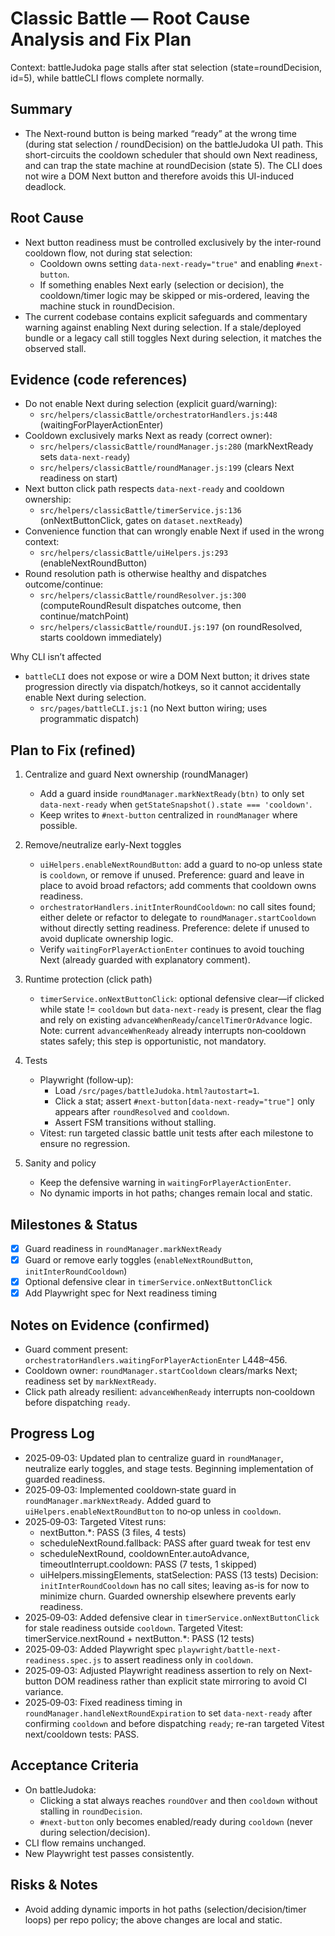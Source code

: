 # Classic Battle — Root Cause Analysis and Fix Plan

Context: battleJudoka page stalls after stat selection (state=roundDecision, id=5), while battleCLI flows complete normally.

## Summary
- The Next-round button is being marked “ready” at the wrong time (during stat selection / roundDecision) on the battleJudoka UI path. This short-circuits the cooldown scheduler that should own Next readiness, and can trap the state machine at roundDecision (state 5). The CLI does not wire a DOM Next button and therefore avoids this UI-induced deadlock.

## Root Cause
- Next button readiness must be controlled exclusively by the inter-round cooldown flow, not during stat selection:
  - Cooldown owns setting `data-next-ready="true"` and enabling `#next-button`.
  - If something enables Next early (selection or decision), the cooldown/timer logic may be skipped or mis-ordered, leaving the machine stuck in roundDecision.
- The current codebase contains explicit safeguards and commentary warning against enabling Next during selection. If a stale/deployed bundle or a legacy call still toggles Next during selection, it matches the observed stall.

## Evidence (code references)
- Do not enable Next during selection (explicit guard/warning):
  - `src/helpers/classicBattle/orchestratorHandlers.js:448` (waitingForPlayerActionEnter)
- Cooldown exclusively marks Next as ready (correct owner):
  - `src/helpers/classicBattle/roundManager.js:280` (markNextReady sets `data-next-ready`)
  - `src/helpers/classicBattle/roundManager.js:199` (clears Next readiness on start)
- Next button click path respects `data-next-ready` and cooldown ownership:
  - `src/helpers/classicBattle/timerService.js:136` (onNextButtonClick, gates on `dataset.nextReady`)
- Convenience function that can wrongly enable Next if used in the wrong context:
  - `src/helpers/classicBattle/uiHelpers.js:293` (enableNextRoundButton)
- Round resolution path is otherwise healthy and dispatches outcome/continue:
  - `src/helpers/classicBattle/roundResolver.js:300` (computeRoundResult dispatches outcome, then continue/matchPoint)
  - `src/helpers/classicBattle/roundUI.js:197` (on roundResolved, starts cooldown immediately)

Why CLI isn’t affected
- `battleCLI` does not expose or wire a DOM Next button; it drives state progression directly via dispatch/hotkeys, so it cannot accidentally enable Next during selection.
  - `src/pages/battleCLI.js:1` (no Next button wiring; uses programmatic dispatch)

## Plan to Fix (refined)
1) Centralize and guard Next ownership (roundManager)
   - Add a guard inside `roundManager.markNextReady(btn)` to only set `data-next-ready` when `getStateSnapshot().state === 'cooldown'`.
   - Keep writes to `#next-button` centralized in `roundManager` where possible.

2) Remove/neutralize early-Next toggles
   - `uiHelpers.enableNextRoundButton`: add a guard to no‑op unless state is `cooldown`, or remove if unused. Preference: guard and leave in place to avoid broad refactors; add comments that cooldown owns readiness.
   - `orchestratorHandlers.initInterRoundCooldown`: no call sites found; either delete or refactor to delegate to `roundManager.startCooldown` without directly setting readiness. Preference: delete if unused to avoid duplicate ownership logic.
   - Verify `waitingForPlayerActionEnter` continues to avoid touching Next (already guarded with explanatory comment).

3) Runtime protection (click path)
   - `timerService.onNextButtonClick`: optional defensive clear—if clicked while state != `cooldown` but `data-next-ready` is present, clear the flag and rely on existing `advanceWhenReady`/`cancelTimerOrAdvance` logic. Note: current `advanceWhenReady` already interrupts non‑cooldown states safely; this step is opportunistic, not mandatory.

4) Tests
   - Playwright (follow‑up):
     - Load `/src/pages/battleJudoka.html?autostart=1`.
     - Click a stat; assert `#next-button[data-next-ready="true"]` only appears after `roundResolved` and `cooldown`.
     - Assert FSM transitions without stalling.
   - Vitest: run targeted classic battle unit tests after each milestone to ensure no regression.

5) Sanity and policy
   - Keep the defensive warning in `waitingForPlayerActionEnter`.
   - No dynamic imports in hot paths; changes remain local and static.

## Milestones & Status
- [x] Guard readiness in `roundManager.markNextReady`
- [x] Guard or remove early toggles (`enableNextRoundButton`, `initInterRoundCooldown`)
- [x] Optional defensive clear in `timerService.onNextButtonClick`
- [x] Add Playwright spec for Next readiness timing

## Notes on Evidence (confirmed)
- Guard comment present: `orchestratorHandlers.waitingForPlayerActionEnter` L448–456.
- Cooldown owner: `roundManager.startCooldown` clears/marks Next; readiness set by `markNextReady`.
- Click path already resilient: `advanceWhenReady` interrupts non‑cooldown before dispatching `ready`.

## Progress Log
- 2025‑09‑03: Updated plan to centralize guard in `roundManager`, neutralize early toggles, and stage tests. Beginning implementation of guarded readiness.
- 2025‑09‑03: Implemented cooldown‑state guard in `roundManager.markNextReady`. Added guard to `uiHelpers.enableNextRoundButton` to no‑op unless in `cooldown`.
- 2025‑09‑03: Targeted Vitest runs:
  - nextButton.*: PASS (3 files, 4 tests)
  - scheduleNextRound.fallback: PASS after guard tweak for test env
  - scheduleNextRound, cooldownEnter.autoAdvance, timeoutInterrupt.cooldown: PASS (7 tests, 1 skipped)
  - uiHelpers.missingElements, statSelection: PASS (13 tests)
  Decision: `initInterRoundCooldown` has no call sites; leaving as-is for now to minimize churn. Guarded ownership elsewhere prevents early readiness.
 - 2025‑09‑03: Added defensive clear in `timerService.onNextButtonClick` for stale readiness outside `cooldown`. Targeted Vitest: timerService.nextRound + nextButton.*: PASS (12 tests)
- 2025‑09‑03: Added Playwright spec `playwright/battle-next-readiness.spec.js` to assert readiness only in `cooldown`.
- 2025‑09‑03: Adjusted Playwright readiness assertion to rely on Next-button DOM readiness rather than explicit state mirroring to avoid CI variance.
 - 2025‑09‑03: Fixed readiness timing in `roundManager.handleNextRoundExpiration` to set `data-next-ready` after confirming `cooldown` and before dispatching `ready`; re-ran targeted Vitest next/cooldown tests: PASS.

## Acceptance Criteria
- On battleJudoka:
  - Clicking a stat always reaches `roundOver` and then `cooldown` without stalling in `roundDecision`.
  - `#next-button` only becomes enabled/ready during `cooldown` (never during selection/decision).
- CLI flow remains unchanged.
- New Playwright test passes consistently.

## Risks & Notes
- Avoid adding dynamic imports in hot paths (selection/decision/timer loops) per repo policy; the above changes are local and static.
